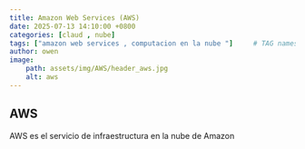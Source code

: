 ```yaml
---
title: Amazon Web Services (AWS)
date: 2025-07-13 14:10:00 +0800
categories: [claud , nube]
tags: ["amazon web services , computacion en la nube "]     # TAG names should always be lowercase
author: owen
image:
    path: assets/img/AWS/header_aws.jpg
    alt: aws
---
```


## AWS ##

AWS es el servicio de infraestructura en la nube de Amazon
